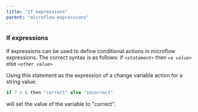 ```yaml
---
title: "If expressions"
parent: "microflow-expressions"
---
```

### If expressions

If expressions can be used to define conditional actions in microflow expressions. The correct syntax is as follows:
if _`<statement>`_ then _`<a value>`_ else _`<other value>`_

Using this statement as the expression of a change variable action for a string value:

```java
if 7 > 6 then "correct" else "incorrect"

```

will set the value of the variable to "correct".
